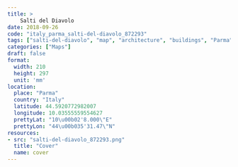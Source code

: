 ```yaml
---
title: > 
    Salti del Diavolo
date: 2018-09-26
code: "italy_parma_salti-del-diavolo_872293"
tags: ["salti-del-diavolo", "map", "architecture", "buildings", "Parma", "Italy"]
categories: ["Maps"]
draft: false
format:
  width: 210
  height: 297
  unit: 'mm'
location:
  place: "Parma"
  country: "Italy"
  latitude: 44.5920772982007
  longitude: 10.03555559554627
  prettyLat: "10\u00b02'8.000\"E"
  prettyLon: "44\u00b035'31.47\"N"
resources:
- src: "salti-del-diavolo_872293.png"
  title: "Cover"
  name: cover
---
```

